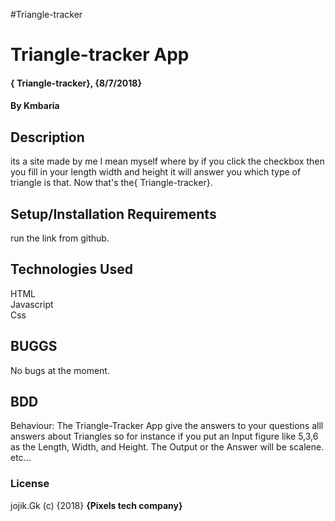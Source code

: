 #Triangle-tracker
#  Triangle-tracker App
#### { Triangle-tracker}, {8/7/2018}
#### By Kmbaria
## Description 
its a site made by me I mean myself where by if you click the checkbox then you fill in your length width and height it will answer you which type of triangle is that. Now that's the{ Triangle-tracker}.
## Setup/Installation Requirements
run the link from github.
## Technologies Used
HTML</br>
Javascript</br>
Css
## BUGGS
No bugs at the moment.
## BDD
Behaviour: The Triangle-Tracker App  give the answers to your questions alll answers about Triangles
so for instance if you put an Input figure like 5,3,6 as the Length, Width, and Height.
The Output or the Answer will be scalene.
etc...


### License
jojik.Gk (c) {2018} **{Pixels tech company}**


